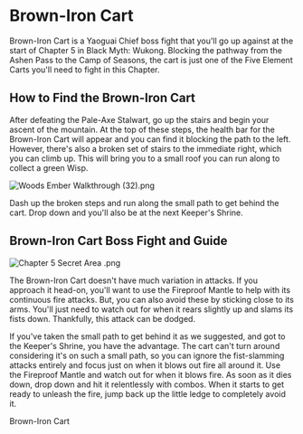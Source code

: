 # Brown-Iron Cart

Brown-Iron Cart is a Yaoguai Chief boss fight that you'll go up against at the start of Chapter 5 in Black Myth: Wukong. Blocking the pathway from the Ashen Pass to the Camp of Seasons, the cart is just one of the Five Element Carts you'll need to fight in this Chapter. 

## How to Find the Brown-Iron Cart

After defeating the Pale-Axe Stalwart, go up the stairs and begin your ascent of the mountain. At the top of these steps, the health bar for the Brown-Iron Cart will appear and you can find it blocking the path to the left. However, there's also a broken set of stairs to the immediate right, which you can climb up. This will bring you to a small roof you can run along to collect a green Wisp. 

![Woods Ember Walkthrough \(32\).png](https://oyster.ignimgs.com/mediawiki/apis.ign.com/black-myth-wukong/1/10/Woods_Ember_Walkthrough_%2832%29.png)

Dash up the broken steps and run along the small path to get behind the cart. Drop down and you'll also be at the next Keeper's Shrine. 

## Brown-Iron Cart Boss Fight and Guide

![Chapter 5 Secret Area .png](https://oyster.ignimgs.com/mediawiki/apis.ign.com/black-myth-wukong/b/bc/Chapter_5_Secret_Area_.png)

The Brown-Iron Cart doesn't have much variation in attacks. If you approach it head-on, you'll want to use the Fireproof Mantle to help with its continuous fire attacks. But, you can also avoid these by sticking close to its arms. You'll just need to watch out for when it rears slightly up and slams its fists down. Thankfully, this attack can be dodged. 

If you've taken the small path to get behind it as we suggested, and got to the Keeper's Shrine, you have the advantage. The cart can't turn around considering it's on such a small path, so you can ignore the fist-slamming attacks entirely and focus just on when it blows out fire all around it. Use the Fireproof Mantle and watch out for when it blows fire. As soon as it dies down, drop down and hit it relentlessly with combos. When it starts to get ready to unleash the fire, jump back up the little ledge to completely avoid it. 

Brown-Iron Cart